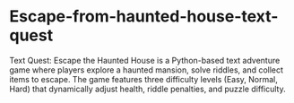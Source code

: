 # Escape-from-haunted-house-text-quest
Text Quest: Escape the Haunted House is a Python-based text adventure game where players explore a haunted mansion, solve riddles, and collect items to escape. The game features three difficulty levels (Easy, Normal, Hard) that dynamically adjust health, riddle penalties, and puzzle difficulty. 
